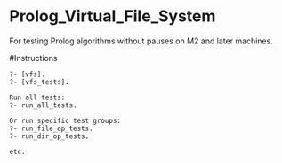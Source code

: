 # Prolog_Virtual_File_System
For testing Prolog algorithms without pauses on M2 and later machines.

#Instructions

```
?- [vfs].
?- [vfs_tests].

Run all tests:
?- run_all_tests.

Or run specific test groups:
?- run_file_op_tests.
?- run_dir_op_tests.

etc.
```